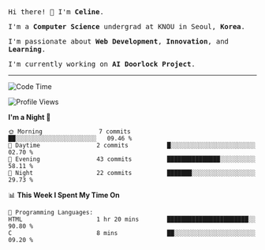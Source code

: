 <p><samp>Hi there! 👋 I'm <b>Celine</b>.</samp></p>
<p><samp>I'm a <b>Computer Science</b> undergrad at KNOU in Seoul, <b>Korea</b>.</samp></p>
<p><samp>I'm passionate about <b>Web Development</b>, <b>Innovation</b>, and <b>Learning</b>.</samp></p>
<p><samp>I'm currently working on <b>AI Doorlock Project</b>.</samp></p>
<hr>

<!--START_SECTION:celine-->
![Code Time](http://img.shields.io/badge/Code%20Time-5%20hrs%2029%20mins-blue)

![Profile Views](http://img.shields.io/badge/Profile%20Views-4-blue)

**I'm a Night 🦉** 

```text
🌞 Morning                7 commits           ██░░░░░░░░░░░░░░░░░░░░░░░   09.46 % 
🌆 Daytime                2 commits           █░░░░░░░░░░░░░░░░░░░░░░░░   02.70 % 
🌃 Evening                43 commits          ███████████████░░░░░░░░░░   58.11 % 
🌙 Night                  22 commits          ███████░░░░░░░░░░░░░░░░░░   29.73 % 
```


📊 **This Week I Spent My Time On** 

```text
💬 Programming Languages: 
HTML                     1 hr 20 mins        ███████████████████████░░   90.80 % 
C                        8 mins              ██░░░░░░░░░░░░░░░░░░░░░░░   09.20 % 
```


<!--END_SECTION:celine-->
